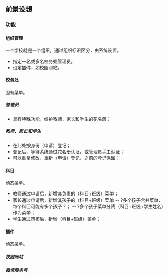 ## 前景设想

### 功能
#### 组织管理
一个学校就是一个组织，通过组织标识区分，由系统设置。
- 指定一名或多名校务处管理员。
- 设定插件，如校园网站。

#### 校务处
固有菜单。
##### 管理员
- 具有特殊功能，维护教师、家长和学生的花名册；
##### 教师、家长和学生
- 在此处按身份（申请）登记；
- 登记后，等待系统通过花名册认证，或管理员手工认证；
- 可以重复修改，重新（申请）登记，之前的登记保留；

#### 科目
动态菜单。
- 教师通过申请后，新增其负责的（科目+班级）菜单；
- 家长通过申请后，新增其孩子的（科目+班级）菜单
-- ?多个孩子合并菜单，每个科目可能有多个孩子？；
-- ?多个孩子菜单分离（科目+班级+学生姓名）作为菜单；
- 学生通过审核后，新增（科目+班级）菜单；

#### 插件
动态菜单。
##### 校园网站
##### 微信服务号
